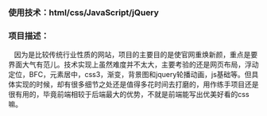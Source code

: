 ### 使用技术：html/css/JavaScript/jQuery
### 项目描述：
    因为是比较传统行业性质的网站，项目的主要目的是使官网重焕新颜，重点是要界面大气有范儿。技术实现上虽然难度并不太大，主要考验的还是网页布局，浮动定位，BFC，元素居中，css3，渐变，背景图和jquery轮播动画，js基础等。但具体实现的时候，却有很多细节之处还是值得多花时间去打磨的，用作练手项目还是很有用的，毕竟前端相较于后端最大的优势，不就是前端能写出优美好看的css嘛。






    
    
    
    
    
    
    
